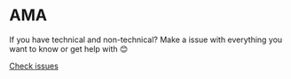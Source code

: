 # AMA

If you have technical and non-technical? Make a issue with everything you want to know or get help with 😊

[Check issues](https://github.com/mrfrontend-development/AMA/issues)